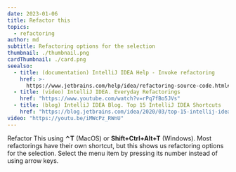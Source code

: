 ```yaml
---
date: 2023-01-06
title: Refactor this
topics:
  - refactoring
author: md
subtitle: Refactoring options for the selection
thumbnail: ./thumbnail.png
cardThumbnail: ./card.png
seealso:
  - title: (documentation) IntelliJ IDEA Help - Invoke refactoring
    href: >-
      https://www.jetbrains.com/help/idea/refactoring-source-code.html#refactoring_invoke
  - title: (video) IntelliJ IDEA. Everyday Refactorings
    href: "https://www.youtube.com/watch?v=rPq7fBo5JVs"
  - title: (blog) IntelliJ IDEA Blog. Top 15 IntelliJ IDEA Shortcuts
    href: "https://blog.jetbrains.com/idea/2020/03/top-15-intellij-idea-shortcuts/"
video: "https://youtu.be/iMWcPz_RWnU"
---
```


Refactor This using **⌃T** (MacOS) or **Shift+Ctrl+Alt+T** (Windows). Most refactorings have their own shortcut, but this shows us refactoring options for the selection. Select the menu item by pressing its number instead of using arrow keys.
